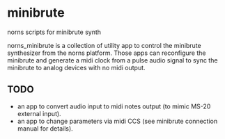 # minibrute
norns scripts for minibrute synth

norns_minibrute is a collection of utility app to control the minibrute synthesizer from the norns platform.
Those apps can reconfigure the minibrute and generate a midi clock from a pulse audio signal to sync the minibrute to analog devices with no midi output.

## TODO

- an app to convert audio input to midi notes output (to mimic MS-20 external input).
- an app to change parameters via midi CCS (see minibrute connection manual for details).
